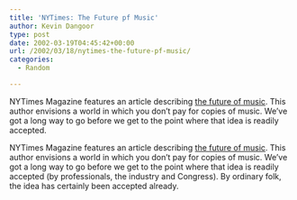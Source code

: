 ```yaml
---
title: 'NYTimes: The Future pf Music'
author: Kevin Dangoor
type: post
date: 2002-03-19T04:45:42+00:00
url: /2002/03/18/nytimes-the-future-pf-music/
categories:
  - Random

---
```

NYTimes Magazine features an article describing [the future of music][1]. This author envisions a world in which you don&#8217;t pay for copies of music. We&#8217;ve got a long way to go before we get to the point where that idea is readily accepted.
  
<!--more-->


  
NYTimes Magazine features an article describing [the future of music][1]. This author envisions a world in which you don&#8217;t pay for copies of music. We&#8217;ve got a long way to go before we get to the point where that idea is readily accepted (by professionals, the industry and Congress). By ordinary folk, the idea has certainly been accepted already.

 [1]: http://www.nytimes.com/2002/03/17/magazine/17ONLINE.html?pagewanted=all&position=bottom